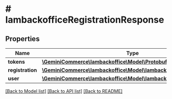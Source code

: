 # # IambackofficeRegistrationResponse


## Properties


Name | Type | Description | Notes
------------ | ------------- | ------------- | -------------
**tokens**| [**\GeminiCommerce\Iambackoffice\Model\ProtobufAny**](ProtobufAny.md) |   | [optional]
**registration**| [**\GeminiCommerce\Iambackoffice\Model\IambackofficeUserRegistration**](IambackofficeUserRegistration.md) |   | [optional]
**user**| [**\GeminiCommerce\Iambackoffice\Model\IambackofficeUser**](IambackofficeUser.md) |   | [optional]


[[Back to Model list]](../../README.md#models) [[Back to API list]](../../README.md#endpoints) [[Back to README]](../../README.md)